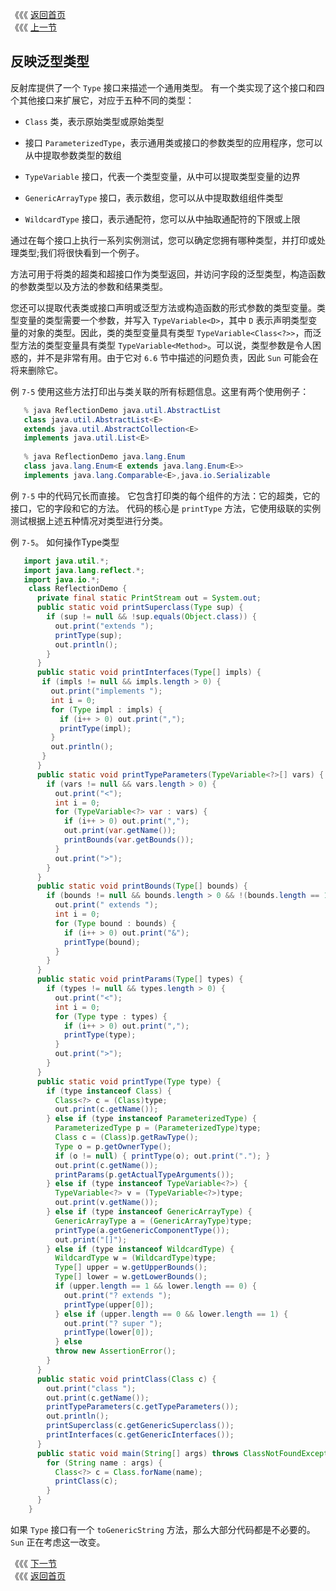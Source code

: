 《《《 [返回首页](../README.md)       <br/>
《《《 [上一节](05_Reflection_for_Generics.md)

## 反映泛型类型

反射库提供了一个 `Type` 接口来描述一个通用类型。 有一个类实现了这个接口和四个其他接口来扩展它，对应于五种不同的类型：

  - `Class` 类，表示原始类型或原始类型
  
  - 接口 `ParameterizedType`，表示通用类或接口的参数类型的应用程序，您可以从中提取参数类型的数组
  
  - `TypeVariable` 接口，代表一个类型变量，从中可以提取类型变量的边界
  
  - `GenericArrayType` 接口，表示数组，您可以从中提取数组组件类型
  
  - `WildcardType` 接口，表示通配符，您可以从中抽取通配符的下限或上限
  
通过在每个接口上执行一系列实例测试，您可以确定您拥有哪种类型，并打印或处理类型;我们将很快看到一个例子。

方法可用于将类的超类和超接口作为类型返回，并访问字段的泛型类型，构造函数的参数类型以及方法的参数和结果类型。

您还可以提取代表类或接口声明或泛型方法或构造函数的形式参数的类型变量。类型变量的类型需要一个参数，并写入 `TypeVariable<D>`，其中 `D` 表示声明类型变量的对象的类型。因此，类的类型变量具有类型 `TypeVariable<Class<?>>`，而泛型方法的类型变量具有类型 `TypeVariable<Method>`。可以说，类型参数是令人困惑的，并不是非常有用。由于它对 `6.6` 节中描述的问题负责，因此 `Sun` 可能会在将来删除它。

例 `7-5` 使用这些方法打印出与类关联的所有标题信息。这里有两个使用例子：  

```java
   % java ReflectionDemo java.util.AbstractList
   class java.util.AbstractList<E>
   extends java.util.AbstractCollection<E>
   implements java.util.List<E>
   
   % java ReflectionDemo java.lang.Enum
   class java.lang.Enum<E extends java.lang.Enum<E>>
   implements java.lang.Comparable<E>,java.io.Serializable
```

例 `7-5` 中的代码冗长而直接。 它包含打印类的每个组件的方法：它的超类，它的接口，它的字段和它的方法。 代码的核心是 `printType` 方法，它使用级联的实例测试根据上述五种情况对类型进行分类。

例 `7-5`。 如何操作Type类型

```java
   import java.util.*;
   import java.lang.reflect.*;
   import java.io.*;
    class ReflectionDemo {
      private final static PrintStream out = System.out;
      public static void printSuperclass(Type sup) {
        if (sup != null && !sup.equals(Object.class)) {
          out.print("extends ");
          printType(sup);
          out.println();
        }
      }
      public static void printInterfaces(Type[] impls) {
       if (impls != null && impls.length > 0) {
         out.print("implements ");
         int i = 0;
         for (Type impl : impls) {
           if (i++ > 0) out.print(",");
           printType(impl);
         }
         out.println();
       }
      }
      public static void printTypeParameters(TypeVariable<?>[] vars) {
        if (vars != null && vars.length > 0) {
          out.print("<");
          int i = 0;
          for (TypeVariable<?> var : vars) {
            if (i++ > 0) out.print(",");
            out.print(var.getName());
            printBounds(var.getBounds());
          }
          out.print(">");
        }
      }
      public static void printBounds(Type[] bounds) {
        if (bounds != null && bounds.length > 0 && !(bounds.length == 1 && bounds[0] == Object.class)) {
          out.print(" extends ");
          int i = 0;
          for (Type bound : bounds) {
            if (i++ > 0) out.print("&");
            printType(bound);
          }
        }
      }
      public static void printParams(Type[] types) {
        if (types != null && types.length > 0) {
          out.print("<");
          int i = 0;
          for (Type type : types) {
            if (i++ > 0) out.print(",");
            printType(type);
          }
          out.print(">");
        }
      }
      public static void printType(Type type) {
        if (type instanceof Class) {
          Class<?> c = (Class)type;
          out.print(c.getName());
        } else if (type instanceof ParameterizedType) {
          ParameterizedType p = (ParameterizedType)type;
          Class c = (Class)p.getRawType();
          Type o = p.getOwnerType();
          if (o != null) { printType(o); out.print("."); }
          out.print(c.getName());
          printParams(p.getActualTypeArguments());
        } else if (type instanceof TypeVariable<?>) {
          TypeVariable<?> v = (TypeVariable<?>)type;
          out.print(v.getName());
        } else if (type instanceof GenericArrayType) {
          GenericArrayType a = (GenericArrayType)type;
          printType(a.getGenericComponentType());
          out.print("[]");
        } else if (type instanceof WildcardType) {
          WildcardType w = (WildcardType)type;
          Type[] upper = w.getUpperBounds();
          Type[] lower = w.getLowerBounds();
          if (upper.length == 1 && lower.length == 0) {
            out.print("? extends ");
            printType(upper[0]);
          } else if (upper.length == 0 && lower.length == 1) {
            out.print("? super ");
            printType(lower[0]);
          } else 
	  	  throw new AssertionError();
        }
      }
      public static void printClass(Class c) {
        out.print("class ");
        out.print(c.getName());
        printTypeParameters(c.getTypeParameters());
        out.println();
        printSuperclass(c.getGenericSuperclass());
        printInterfaces(c.getGenericInterfaces());
      }
      public static void main(String[] args) throws ClassNotFoundException {
        for (String name : args) {
          Class<?> c = Class.forName(name);
          printClass(c);
        }
      }
    }
```

如果 `Type` 接口有一个 `toGenericString` 方法，那么大部分代码都是不必要的。 `Sun` 正在考虑这一改变。

《《《 [下一节](../ch08/00_Effective_Generics.md)      <br/>
《《《 [返回首页](../README.md)